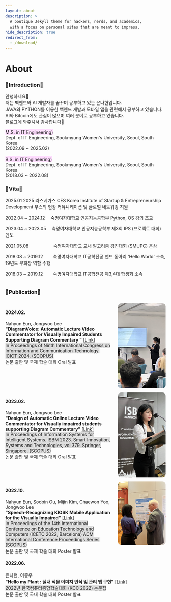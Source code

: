 ```yaml
---
layout: about
description: >
  A boutique Jekyll theme for hackers, nerds, and academics,
  with a focus on personal sites that are meant to impress.
hide_description: true
redirect_from:
  - /download/
---
```


# About

<!--author-->

<h3>🩷Introduction🩷</h3>

안녕하세요👋 <br>
저는 백엔드와 AI 개발자를 꿈꾸며 공부하고 있는 은나현입니다.<br>
JAVA와 PYTHON를 이용한 백엔드 개발과 모바일 앱을 관련해서 공부하고 있습니다.<br>
AI와 Bitcoin에도 관심이 많으며 여러 분야로 공부하고 있습니다.<br>
블로그에 와주셔서 감사합니다🤗<br>

<span style="background-color:#FFDDFF">M.S. in IT Engineering)</span> <br>
Dept. of IT Engineering, Sookmyung Women's University, Seoul, South Korea <br>
(2022.09 ~ 2025.02) <br><br>
<span style="background-color:#FFDDFF">B.S. in IT Engineering)</span> <br>
Dept. of IT Engineering, Sookmyung Women's University, Seoul, South Korea <br>
(2018.03 ~ 2022.08) <br>

<h3>🔹Vita🔹</h3>

2025.01 2025 라스베가스 CES Korea Institute of Startup & Entrepreneurship Development 부스의 현장 커뮤니케이션 및 글로벌 네트워킹 지원<br>

2022.04 ~ 2024.12 　숙명여자대학교 인공지능공학부 Python, OS 강의 조교 <br>

2023.04 ~ 2023.05 　숙명여자대학교 인공지능공학부 제3회 IPS (프로젝트 대회) 멘토 <br>

2021.05.08 　　　　　 숙명여자대학교 교내 알고리즘 경진대회 (SMUPC) 은상 <br>

2018.08 ~ 2019.12 　　숙명여자대학교 IT공학전공 밴드 동아리 'Hello World' 소속, 19년도 부회장 역할 수행 <br>

2018.03 ~ 2019.12 　　숙명여자대학교 IT공학전공 제3,4대 학생회 소속 <br>

<div style="display: flex; flex-direction: column; gap:10px">
<h3>🔶Publication🔶</h3>

<div style="display: flex; align-items: flex-start;">
  <div style="flex: 1;">
    <h4>2024.02.	</h4>
    Nahyun Eun, Jongwoo Lee<br>
    <strong>"DiagramVoice: Automatic Lecture Video Commentator for Visually Impaired Students Supporting Diagram Commentary "</strong> 
    <a href="https://doi.org/10.1007/978-981-97-3559-4_31">[Link]</a><br>
    <span style="background-color:#DDDDDD">In Proceedings of Ninth International Congress on Information and Communication Technology. ICICT 2024. (SCOPUS)</span><br>
    논문 출판 및 국제 학술 대회 Oral 발표<br>
  </div>
  <div style="margin-left: 20px;">
    <img src="https://github.com/nan0silver/nan0silver.github.io/blob/main/assets/img/myImage/london_presentation.jpeg?raw=true" alt="Your Photo" style="width: 150px; border-radius: 10px;">
  </div>
</div>

<div style="display: flex; align-items: flex-start;">
  <div style="flex: 1;">
    <h4>2023.02.	</h4>
    Nahyun Eun, Jongwoo Lee<br>
    <strong>"Design of Automatic Online Lecture Video Commentator for Visually impaired students supporting Diagram Commentary"</strong> 
    <a href="https://doi.org/10.1007/978-981-99-8612-5_40">[Link]</a><br>
    <span style="background-color:#DDDDDD">In Proceedings of Information Systems for Intelligent Systems. ISBM 2023. Smart Innovation, Systems and Technologies, vol 379. Springer, Singapore. (SCOPUS)</span><br>
    논문 출판 및 국제 학술 대회 Oral 발표<br>
  </div>
  <div style="margin-left: 20px;">
    <img src="https://github.com/nan0silver/nan0silver.github.io/blob/main/assets/img/myImage/bangkok_presentation.JPG?raw=true" alt="Your Photo" style="width: 150px; border-radius: 10px;">
  </div>
</div>

<div style="display: flex; align-items: flex-start;">
  <div style="flex: 1;">
    <h4>2022.10.	</h4>
    Nahyun Eun, Soobin Ou, Mijin Kim, Chaewon Yoo, Jongwoo Lee<br>
    <strong>"Speech-Recognizing KIOSK Mobile Application for the Visually Impaired"</strong> 
    <a href="https://doi.org/10.1145/3572549.3572641">[Link]</a><br>
    <span style="background-color:#DDDDDD">In Proceedings of the 14th International Conference on Education Technology and Computers (ICETC 2022, Barcelona)
    ACM International Conference Proceedings Series (SCOPUS)</span><br>
    논문 출판 및 국제 학술 대회 Poster 발표<br>
  </div>
  <div style="margin-left: 20px;">
    <img src="https://github.com/nan0silver/nan0silver.github.io/blob/main/assets/img/myImage/spain_presentation.JPG?raw=true" alt="Your Photo" style="width: 150px; border-radius: 10px;">
  </div>
</div>
</div>

<h4>2022.06.	</h4>
은나현, 이종우<br>
<strong>"Hello my Plant : 실내 식물 이미지 인식 및 관리 앱 구현"</strong>
<a href="https://www.dbpia.co.kr/journal/articleDetail?nodeId=NODE11113801">[Link]</a><br>
<span style="background-color:#DDDDDD">2022년 한국컴퓨터종합학술대회 (KCC 2022) 논문집</span><br>
논문 출판 및 국내 학술 대회 Poster 발표<br>

[blog]: /
[portfolio]: https://hydejack.com/examples/
[resume]: https://hydejack.com/resume/
[download]: https://hydejack.com/download/
[welcome]: https://hydejack.com/
[forms]: https://hydejack.com/forms-by-example/
[features]: #features
[news]: #build-an-audience
[syntax]: syntax-highlighting
[latex]: #beautiful-math
[dark]: https://hydejack.com/blog/hydejack/2018-09-01-introducing-dark-mode/
[search]: https://hydejack.com/#_search-input
[grid]: https://hydejack.com/blog/hydejack/
[lic]: LICENSE.md
[pro]: licenses/PRO.md
[docs]: docs/README.md
[ofln]: docs/advanced.md#enabling-offline-support
[math]: docs/writing.md#adding-math
[kit]: https://github.com/hydecorp/hydejack-starter-kit/releases
[src]: https://github.com/hydecorp/hydejack
[gem]: https://rubygems.org/gems/jekyll-theme-hydejack
[buy]: https://gum.co/nuOluY
[gpss]: https://developers.google.com/speed/pagespeed/insights/?url=https%3A%2F%2Fhydejack.com%2Fdocs%2F
[rouge]: http://rouge.jneen.net
[katex]: https://khan.github.io/KaTeX/
[mathjax]: https://www.mathjax.org/
[tinyletter]: https://tinyletter.com/
